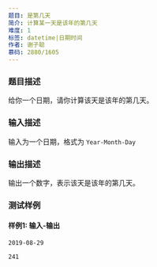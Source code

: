 ```yaml
---
题目: 是第几天
简介: 计算某一天是该年的第几天
难度: 1
标签: datetime|日期时间
作者: 谢子聪
慕码: 2880/1605
---
```


### 题目描述

给你一个日期，请你计算该天是该年的第几天。

### 输入描述

输入为一个日期，格式为 `Year-Month-Day`

### 输出描述

输出一个数字，表示该天是该年的第几天。

### 测试样例

#### 样例1: 输入-输出

```
2019-08-29
```

```
241
```

